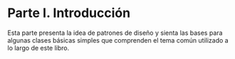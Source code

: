 # Parte I. Introducción

Esta parte presenta la idea de patrones de diseño y sienta las bases para algunas clases básicas simples que comprenden el tema común utilizado a lo largo de este libro.
